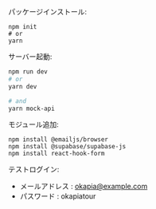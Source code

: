 パッケージインストール: 
```
npm init
# or
yarn
```

サーバー起動: 

```bash
npm run dev
# or
yarn dev

# and
yarn mock-api
```

モジュール追加:
```
npm install @emailjs/browser
npm install @supabase/supabase-js
npm install react-hook-form
```

テストログイン:
 - メールアドレス : okapia@example.com
 - パスワード : okapiatour


